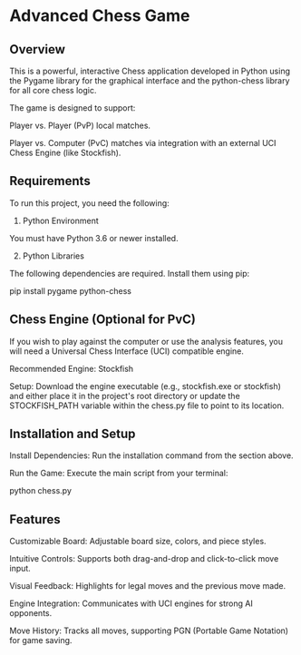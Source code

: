 <h1>Advanced Chess Game</h1>

<h2>Overview</h2>

This is a powerful, interactive Chess application developed in Python using the Pygame library for the graphical interface and the python-chess library for all core chess logic.

The game is designed to support:

Player vs. Player (PvP) local matches.

Player vs. Computer (PvC) matches via integration with an external UCI Chess Engine (like Stockfish).

<h2>Requirements</h2>

To run this project, you need the following:

1. Python Environment

You must have Python 3.6 or newer installed.

2. Python Libraries

The following dependencies are required. Install them using pip:

pip install pygame python-chess


<h2>Chess Engine (Optional for PvC)</h2>

If you wish to play against the computer or use the analysis features, you will need a Universal Chess Interface (UCI) compatible engine.

Recommended Engine: Stockfish

Setup: Download the engine executable (e.g., stockfish.exe or stockfish) and either place it in the project's root directory or update the STOCKFISH_PATH variable within the chess.py file to point to its location.

<h2>Installation and Setup</h2>

Install Dependencies: Run the installation command from the section above.

Run the Game: Execute the main script from your terminal:

python chess.py


<h2>Features</h2>

Customizable Board: Adjustable board size, colors, and piece styles.

Intuitive Controls: Supports both drag-and-drop and click-to-click move input.

Visual Feedback: Highlights for legal moves and the previous move made.

Engine Integration: Communicates with UCI engines for strong AI opponents.

Move History: Tracks all moves, supporting PGN (Portable Game Notation) for game saving.
